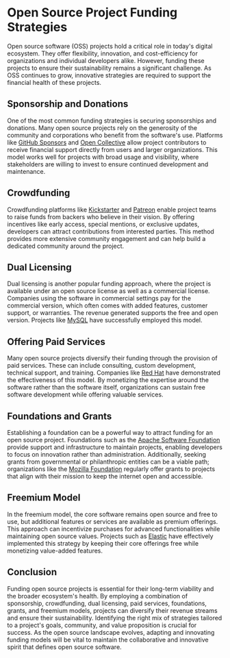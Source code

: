 # Open Source Project Funding Strategies

Open source software (OSS) projects hold a critical role in today's digital ecosystem. They offer flexibility, innovation, and cost-efficiency for organizations and individual developers alike. However, funding these projects to ensure their sustainability remains a significant challenge. As OSS continues to grow, innovative strategies are required to support the financial health of these projects. 

## Sponsorship and Donations

One of the most common funding strategies is securing sponsorships and donations. Many open source projects rely on the generosity of the community and corporations who benefit from the software's use. Platforms like [GitHub Sponsors](https://github.com/sponsors) and [Open Collective](https://opencollective.com/) allow project contributors to receive financial support directly from users and larger organizations. This model works well for projects with broad usage and visibility, where stakeholders are willing to invest to ensure continued development and maintenance.

## Crowdfunding

Crowdfunding platforms like [Kickstarter](https://www.kickstarter.com/discover/categories/technology/software) and [Patreon](https://www.patreon.com/) enable project teams to raise funds from backers who believe in their vision. By offering incentives like early access, special mentions, or exclusive updates, developers can attract contributions from interested parties. This method provides more extensive community engagement and can help build a dedicated community around the project.

## Dual Licensing

Dual licensing is another popular funding approach, where the project is available under an open source license as well as a commercial license. Companies using the software in commercial settings pay for the commercial version, which often comes with added features, customer support, or warranties. The revenue generated supports the free and open version. Projects like [MySQL](https://www.mysql.com/) have successfully employed this model.

## Offering Paid Services

Many open source projects diversify their funding through the provision of paid services. These can include consulting, custom development, technical support, and training. Companies like [Red Hat](https://www.redhat.com/en) have demonstrated the effectiveness of this model. By monetizing the expertise around the software rather than the software itself, organizations can sustain free software development while offering valuable services.

## Foundations and Grants

Establishing a foundation can be a powerful way to attract funding for an open source project. Foundations such as the [Apache Software Foundation](https://www.apache.org/) provide support and infrastructure to maintain projects, enabling developers to focus on innovation rather than administration. Additionally, seeking grants from governmental or philanthropic entities can be a viable path; organizations like the [Mozilla Foundation](https://foundation.mozilla.org/) regularly offer grants to projects that align with their mission to keep the internet open and accessible.

## Freemium Model

In the freemium model, the core software remains open source and free to use, but additional features or services are available as premium offerings. This approach can incentivize purchases for advanced functionalities while maintaining open source values. Projects such as [Elastic](https://www.elastic.co/) have effectively implemented this strategy by keeping their core offerings free while monetizing value-added features.

## Conclusion

Funding open source projects is essential for their long-term viability and the broader ecosystem's health. By employing a combination of sponsorship, crowdfunding, dual licensing, paid services, foundations, grants, and freemium models, projects can diversify their revenue streams and ensure their sustainability. Identifying the right mix of strategies tailored to a project's goals, community, and value proposition is crucial for success. As the open source landscape evolves, adapting and innovating funding models will be vital to maintain the collaborative and innovative spirit that defines open source software.